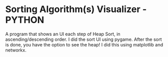 # Sorting Algorithm(s) Visualizer - PYTHON
A program that shows an UI each step of Heap Sort, in ascending/descending order. I did the sort UI using pygame.
After the sort is done, you have the option to see the heap! I did this using matplotlib and networkx.
